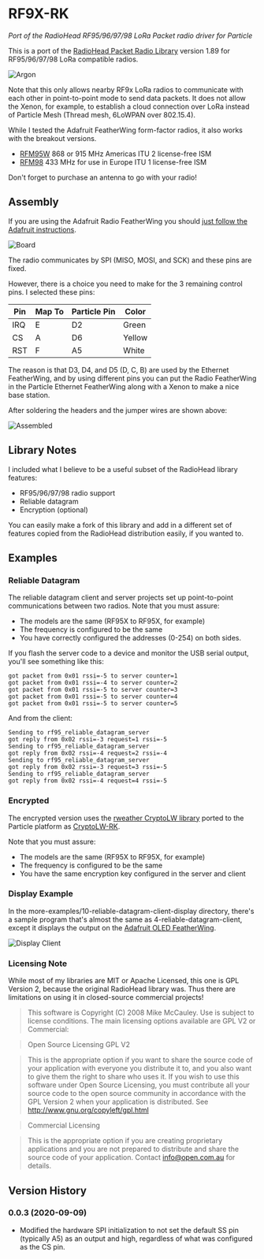 # RF9X-RK

*Port of the RadioHead RF95/96/97/98 LoRa Packet radio driver for Particle*

This is a port of the [RadioHead Packet Radio Library](http://www.airspayce.com/mikem/arduino/RadioHead/) version 1.89 for RF95/96/97/98 LoRa compatible radios.

![Argon](images/server.jpg)

Note that this only allows nearby RF9x LoRa radios to communicate with each other in point-to-point mode to send data packets. It does not allow the Xenon, for example, to establish a cloud connection over LoRa instead of Particle Mesh (Thread mesh, 6LoWPAN over 802.15.4).

While I tested the Adafruit FeatherWing form-factor radios, it also works with the breakout versions.

- [RFM95W](https://www.adafruit.com/product/3231) 868 or 915 MHz  Americas ITU 2 license-free ISM
- [RFM98](https://www.adafruit.com/product/3232) 433 MHz for use in Europe ITU 1 license-free ISM

Don't forget to purchase an antenna to go with your radio! 

## Assembly

If you are using the Adafruit Radio FeatherWing you should [just follow the Adafruit instructions](https://learn.adafruit.com/radio-featherwing/overview).

![Board](images/board.jpg)

The radio communicates by SPI (MISO, MOSI, and SCK) and these pins are fixed. 

However, there is a choice you need to make for the 3 remaining control pins. I selected these pins:

| Pin | Map To | Particle Pin | Color |
| --- | --- | --- | --- |
| IRQ | E | D2 | Green |
| CS | A | D6 | Yellow |
| RST | F | A5 | White |

The reason is that D3, D4, and D5 (D, C, B) are used by the Ethernet FeatherWing, and by using different pins you can put the Radio FeatherWing in the Particle Ethernet FeatherWing along with a Xenon to make a nice base station.

After soldering the headers and the jumper wires are shown above:

![Assembled](images/assembled.jpg)



## Library Notes

I included what I believe to be a useful subset of the RadioHead library features:

- RF95/96/97/98 radio support
- Reliable datagram
- Encryption (optional)

You can easily make a fork of this library and add in a different set of features copied from the RadioHead distribution easily, if you wanted to.


## Examples

### Reliable Datagram

The reliable datagram client and server projects set up point-to-point communications between two radios. Note that you must assure:

- The models are the same (RF95X to RF95X, for example)
- The frequency is configured to be the same
- You have correctly configured the addresses (0-254) on both sides.

If you flash the server code to a device and monitor the USB serial output, you'll see something like this:

```
got packet from 0x01 rssi=-5 to server counter=1
got packet from 0x01 rssi=-4 to server counter=2
got packet from 0x01 rssi=-5 to server counter=3
got packet from 0x01 rssi=-5 to server counter=4
got packet from 0x01 rssi=-5 to server counter=5
```

And from the client:

```
Sending to rf95_reliable_datagram_server
got reply from 0x02 rssi=-3 request=1 rssi=-5
Sending to rf95_reliable_datagram_server
got reply from 0x02 rssi=-4 request=2 rssi=-4
Sending to rf95_reliable_datagram_server
got reply from 0x02 rssi=-3 request=3 rssi=-5
Sending to rf95_reliable_datagram_server
got reply from 0x02 rssi=-4 request=4 rssi=-5
```


### Encrypted

The encrypted version uses the [rweather CryptoLW library](https://github.com/rweather/arduinolibs) ported to the Particle platform as [CryptoLW-RK](https://github.com/rickkas7/CryptoLW-RK).

Note that you must assure:

- The models are the same (RF95X to RF95X, for example)
- The frequency is configured to be the same
- You have the same encryption key configured in the server and client


### Display Example

In the more-examples/10-reliable-datagram-client-display directory, there's a sample program that's almost the same as 4-reliable-datagram-client, except it displays the output on the [Adafruit OLED FeatherWing](https://www.adafruit.com/product/2900).

![Display Client](images/client.jpg)


### Licensing Note

While most of my libraries are MIT or Apache Licensed, this one is GPL Version 2, because the original RadioHead library was. Thus there are limitations on using it in closed-source commercial projects!

> This software is Copyright (C) 2008 Mike McCauley. Use is subject to license
conditions. The main licensing options available are GPL V2 or Commercial:

> Open Source Licensing GPL V2

> This is the appropriate option if you want to share the source code of your
application with everyone you distribute it to, and you also want to give them
the right to share who uses it. If you wish to use this software under Open
Source Licensing, you must contribute all your source code to the open source
community in accordance with the GPL Version 2 when your application is
distributed. See http://www.gnu.org/copyleft/gpl.html

> Commercial Licensing

> This is the appropriate option if you are creating proprietary applications
and you are not prepared to distribute and share the source code of your
application. Contact info@open.com.au for details.


## Version History

### 0.0.3 (2020-09-09)

- Modified the hardware SPI initialization to not set the default SS pin (typically A5) as an output and high, regardless of what was configured as the CS pin.
